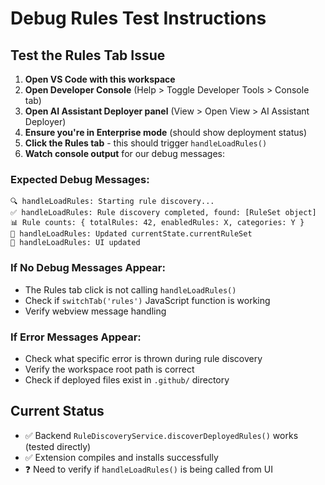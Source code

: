 # Debug Rules Test Instructions

## Test the Rules Tab Issue

1. **Open VS Code with this workspace**
2. **Open Developer Console** (Help > Toggle Developer Tools > Console tab)
3. **Open AI Assistant Deployer panel** (View > Open View > AI Assistant Deployer)
4. **Ensure you're in Enterprise mode** (should show deployment status)
5. **Click the Rules tab** - this should trigger `handleLoadRules()`
6. **Watch console output** for our debug messages:

### Expected Debug Messages:
```
🔍 handleLoadRules: Starting rule discovery...
✅ handleLoadRules: Rule discovery completed, found: [RuleSet object]
📊 Rule counts: { totalRules: 42, enabledRules: X, categories: Y }
💾 handleLoadRules: Updated currentState.currentRuleSet
🎨 handleLoadRules: UI updated
```

### If No Debug Messages Appear:
- The Rules tab click is not calling `handleLoadRules()`
- Check if `switchTab('rules')` JavaScript function is working
- Verify webview message handling

### If Error Messages Appear:
- Check what specific error is thrown during rule discovery
- Verify the workspace root path is correct
- Check if deployed files exist in `.github/` directory

## Current Status
- ✅ Backend `RuleDiscoveryService.discoverDeployedRules()` works (tested directly)
- ✅ Extension compiles and installs successfully
- ❓ Need to verify if `handleLoadRules()` is being called from UI

